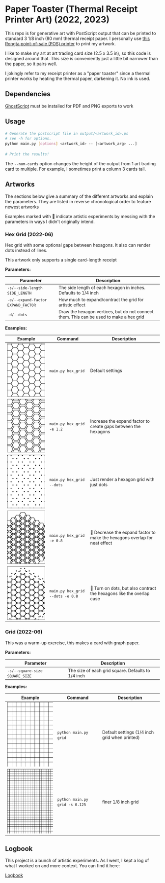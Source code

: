 # Paper Toaster (Thermal Receipt Printer Art) (2022, 2023)

This repo is for generative art with PostScript output that can be printed
to standard 3 1/8 inch (80 mm) thermal receipt paper. I personally use [this 
Rongta point-of-sale (POS) printer](https://www.amazon.com/gp/product/B08V4H7T47/ref=ppx_yo_dt_b_search_asin_title?ie=UTF8&psc=1) to print my artwork.

I like to make my art at art trading card size (2.5 x 3.5 in), so this code is
designed around that. This size is conveniently just a little bit narrower
than the paper, so it pairs well.

I jokingly refer to my receipt printer as a "paper toaster" since a thermal
printer works by heating the thermal paper, darkening it. No ink is used.

## Dependencies

[GhostScript](https://www.ghostscript.com/) must be installed for PDF and PNG exports to work

## Usage

```bash
# Generate the postscript file in output/<artwork_id>.ps
# see -h for options. 
python main.py [options] <artwork_id> -- [<artwork_arg> ...]

# Print the results!
```

The `--num-cards` option changes the height of the output from 1 art trading
card to multiple. For example, I sometimes print a column 3 cards tall.

## Artworks

The sections below give a summary of the different artworks and explain the
parameters. They are listed in reverse chronological order to feature newest
artworks

Examples marked with :test_tube: indicate artistic experiments by messing
with the parameters in ways I didn't originally intend.

### Hex Grid (2022-06)

Hex grid with some optional gaps between hexagons. It also can render dots
instead of lines.

This artwork only supports a single card-length receipt

**Parameters:**

| Parameter | Description |
|---|---|
| `-s/--side-length SIDE_LENGTH` | The side length of each hexagon in inches. Defaults to 1/4 inch |
| `-e/--expand-factor EXPAND_FACTOR` | How much to expand/contract the grid for artistic effect |
| `-d/--dots` | Draw the hexagon vertices, but do not connect them. This can be used to make a hex grid  |

**Examples:**

| Example | Command | Description |
|---|---|---|
| ![Default hex grid](figures/hex_grid_default.png) | `main.py hex_grid` | Default settings |
| ![Hex grid with gaps](figures/hex_grid_gaps.png) | `main.py hex_grid -e 1.2` | Increase the expand factor to create gaps between the hexagons |
| ![Hex grid dots](figures/hex_grid_dots.png) | `main.py hex_grid --dots` | Just render a hexagon grid with just dots|
| ![Experiment: overlap](figures/hex_grid_overlap.png) | `main.py hex_grid -e 0.8` | :test_tube: Decrease the expand factor to make the hexagons overlap for neat effect |
| ![Experiment: contracted dots](figures/hex_grid_contracted_dots.png) | `main.py hex_grid --dots -e 0.8` | :test_tube: Turn on dots, but also contract the hexagons like the overlap case |

### Grid (2022-06)

This was a warm-up exercise, this makes a card with graph paper.

**Parameters:**

| Parameter | Description |
|---|---|
| `-s/--square-size SQUARE_SIZE` | The size of each grid square. Defaults to 1/4 inch |

**Examples:**

| Example | Command | Description |
| --- | --- | --- | 
| ![Default grid](figures/grid_default.png) | `python main.py grid` | Default settings (1/4 inch grid when printed)
| ![1/8 inch grid](figures/grid_eighth.png) | `python main.py grid -s 0.125` | finer 1/8 inch grid |

<!--

* `hitomezashi -- [options] <row_bits> <col_bits>` - Prints hitemozashi stitching
    patterns (inspired by [this Numberphile video](https://www.youtube.com/watch?v=JbfhzlMk2eY))
    `row_bits` and `col_bits` are any integer or `0bxxxxx` binary number. Each
    row/column of the grid will use one bit from the respective number. To get
    good variation, pick numbers with many bits set.
* `fm_ring` - prints a generative art using frequency modulation and parametric
    equations.
* `barcode_code128 <text>` - Encodes text as a
    [Code 128](https://en.wikipedia.org/wiki/Code_128) barcode.
* `turtle_dance [options] {natural,square,triangle,fibonacci} A B` - Generates
    patterns with turtle graphics taking a sequence of numbers and two integers
    `A` and `B` for modular arithmetic. This is a generalization of
    ["Let the Numbers Do the Walking:
Generating Turtle Dances on the Plane from Integer Sequences"](https://archive.bridgesmathart.org/2017/bridges2017-139.pdf)
* `quiet_dice -- <n> <sides> [-m <modifier>]` - rolls the give dice expression
    `<n>d<s> + <modifier>` many times and prints a table of results. Perfect for
    when there are no dice available or rolling dice would be to noisy.

-->

## Logbook

This project is a bunch of artistic experiments. As I went, I kept a log
of what I worked on and more context. You can find it here:

[Logbook](logbook.md)